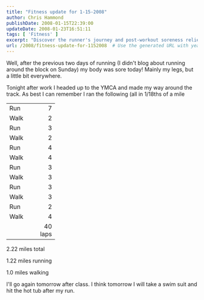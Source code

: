 ```yaml
---
title: "Fitness update for 1-15-2008"
author: Chris Hammond
publishDate: 2008-01-15T22:39:00
updateDate: 2008-01-23T16:51:11
tags: [ 'Fitness' ]
excerpt: "Discover the runner's journey and post-workout soreness relief at the YMCA track. 2.22 miles total, with intervals of running and walking."
url: /2008/fitness-update-for-1152008  # Use the generated URL with year
---
```

<P>Well, after the previous two days of running (I didn't blog about running around the block on Sunday) my body was sore today! Mainly my legs, but a little bit everywhere.</P> <P>Tonight after work I headed up to the YMCA and made my way around the track. As best I can remember I ran the following (all in 1/18ths of a mile</P> <P> <TABLE class="" style="WIDTH: 96pt; BORDER-COLLAPSE: collapse" cellSpacing=0 cellPadding=0 width=128 border=0 x:str> <COLGROUP> <COL style="WIDTH: 48pt" span=2 width=64> <TBODY> <TR style="HEIGHT: 12.75pt" height=17> <TD class=xl22 style="BORDER-RIGHT: #ece9d8; BORDER-TOP: #ece9d8; BORDER-LEFT: #ece9d8; WIDTH: 48pt; BORDER-BOTTOM: #ece9d8; HEIGHT: 12.75pt; BACKGROUND-COLOR: transparent" width=64 height=17 class="xl22">Run</TD> <TD class=xl22 style="BORDER-RIGHT: #ece9d8; BORDER-TOP: #ece9d8; BORDER-LEFT: #ece9d8; WIDTH: 48pt; BORDER-BOTTOM: #ece9d8; BACKGROUND-COLOR: transparent" align=right width=64 class="xl22" x:num>7</TD></TR> <TR style="HEIGHT: 12.75pt" height=17> <TD class=xl22 style="BORDER-RIGHT: #ece9d8; BORDER-TOP: #ece9d8; BORDER-LEFT: #ece9d8; WIDTH: 48pt; BORDER-BOTTOM: #ece9d8; HEIGHT: 12.75pt; BACKGROUND-COLOR: transparent" width=64 height=17 class="xl22">Walk</TD> <TD class=xl22 style="BORDER-RIGHT: #ece9d8; BORDER-TOP: #ece9d8; BORDER-LEFT: #ece9d8; WIDTH: 48pt; BORDER-BOTTOM: #ece9d8; BACKGROUND-COLOR: transparent" align=right width=64 class="xl22" x:num>2</TD></TR> <TR style="HEIGHT: 12.75pt" height=17> <TD class=xl22 style="BORDER-RIGHT: #ece9d8; BORDER-TOP: #ece9d8; BORDER-LEFT: #ece9d8; WIDTH: 48pt; BORDER-BOTTOM: #ece9d8; HEIGHT: 12.75pt; BACKGROUND-COLOR: transparent" width=64 height=17 class="xl22">Run</TD> <TD class=xl22 style="BORDER-RIGHT: #ece9d8; BORDER-TOP: #ece9d8; BORDER-LEFT: #ece9d8; WIDTH: 48pt; BORDER-BOTTOM: #ece9d8; BACKGROUND-COLOR: transparent" align=right width=64 class="xl22" x:num>3</TD></TR> <TR style="HEIGHT: 12.75pt" height=17> <TD class=xl22 style="BORDER-RIGHT: #ece9d8; BORDER-TOP: #ece9d8; BORDER-LEFT: #ece9d8; WIDTH: 48pt; BORDER-BOTTOM: #ece9d8; HEIGHT: 12.75pt; BACKGROUND-COLOR: transparent" width=64 height=17 class="xl22">Walk</TD> <TD class=xl22 style="BORDER-RIGHT: #ece9d8; BORDER-TOP: #ece9d8; BORDER-LEFT: #ece9d8; WIDTH: 48pt; BORDER-BOTTOM: #ece9d8; BACKGROUND-COLOR: transparent" align=right width=64 class="xl22" x:num>2</TD></TR> <TR style="HEIGHT: 12.75pt" height=17> <TD class=xl22 style="BORDER-RIGHT: #ece9d8; BORDER-TOP: #ece9d8; BORDER-LEFT: #ece9d8; WIDTH: 48pt; BORDER-BOTTOM: #ece9d8; HEIGHT: 12.75pt; BACKGROUND-COLOR: transparent" width=64 height=17 class="xl22">Run</TD> <TD class=xl22 style="BORDER-RIGHT: #ece9d8; BORDER-TOP: #ece9d8; BORDER-LEFT: #ece9d8; WIDTH: 48pt; BORDER-BOTTOM: #ece9d8; BACKGROUND-COLOR: transparent" align=right width=64 class="xl22" x:num>4</TD></TR> <TR style="HEIGHT: 12.75pt" height=17> <TD class=xl22 style="BORDER-RIGHT: #ece9d8; BORDER-TOP: #ece9d8; BORDER-LEFT: #ece9d8; WIDTH: 48pt; BORDER-BOTTOM: #ece9d8; HEIGHT: 12.75pt; BACKGROUND-COLOR: transparent" width=64 height=17 class="xl22">Walk</TD> <TD class=xl22 style="BORDER-RIGHT: #ece9d8; BORDER-TOP: #ece9d8; BORDER-LEFT: #ece9d8; WIDTH: 48pt; BORDER-BOTTOM: #ece9d8; BACKGROUND-COLOR: transparent" align=right width=64 class="xl22" x:num>4</TD></TR> <TR style="HEIGHT: 12.75pt" height=17> <TD class=xl22 style="BORDER-RIGHT: #ece9d8; BORDER-TOP: #ece9d8; BORDER-LEFT: #ece9d8; WIDTH: 48pt; BORDER-BOTTOM: #ece9d8; HEIGHT: 12.75pt; BACKGROUND-COLOR: transparent" width=64 height=17 class="xl22">Run</TD> <TD class=xl22 style="BORDER-RIGHT: #ece9d8; BORDER-TOP: #ece9d8; BORDER-LEFT: #ece9d8; WIDTH: 48pt; BORDER-BOTTOM: #ece9d8; BACKGROUND-COLOR: transparent" align=right width=64 class="xl22" x:num>3</TD></TR> <TR style="HEIGHT: 12.75pt" height=17> <TD class=xl22 style="BORDER-RIGHT: #ece9d8; BORDER-TOP: #ece9d8; BORDER-LEFT: #ece9d8; WIDTH: 48pt; BORDER-BOTTOM: #ece9d8; HEIGHT: 12.75pt; BACKGROUND-COLOR: transparent" width=64 height=17 class="xl22">Walk</TD> <TD class=xl22 style="BORDER-RIGHT: #ece9d8; BORDER-TOP: #ece9d8; BORDER-LEFT: #ece9d8; WIDTH: 48pt; BORDER-BOTTOM: #ece9d8; BACKGROUND-COLOR: transparent" align=right width=64 class="xl22" x:num>3</TD></TR> <TR style="HEIGHT: 12.75pt" height=17> <TD class=xl22 style="BORDER-RIGHT: #ece9d8; BORDER-TOP: #ece9d8; BORDER-LEFT: #ece9d8; WIDTH: 48pt; BORDER-BOTTOM: #ece9d8; HEIGHT: 12.75pt; BACKGROUND-COLOR: transparent" width=64 height=17 class="xl22">Run</TD> <TD class=xl22 style="BORDER-RIGHT: #ece9d8; BORDER-TOP: #ece9d8; BORDER-LEFT: #ece9d8; WIDTH: 48pt; BORDER-BOTTOM: #ece9d8; BACKGROUND-COLOR: transparent" align=right width=64 class="xl22" x:num>3</TD></TR> <TR style="HEIGHT: 12.75pt" height=17> <TD class=xl22 style="BORDER-RIGHT: #ece9d8; BORDER-TOP: #ece9d8; BORDER-LEFT: #ece9d8; WIDTH: 48pt; BORDER-BOTTOM: #ece9d8; HEIGHT: 12.75pt; BACKGROUND-COLOR: transparent" width=64 height=17 class="xl22">Walk</TD> <TD class=xl22 style="BORDER-RIGHT: #ece9d8; BORDER-TOP: #ece9d8; BORDER-LEFT: #ece9d8; WIDTH: 48pt; BORDER-BOTTOM: #ece9d8; BACKGROUND-COLOR: transparent" align=right width=64 class="xl22" x:num>3</TD></TR> <TR style="HEIGHT: 12.75pt" height=17> <TD class=xl22 style="BORDER-RIGHT: #ece9d8; BORDER-TOP: #ece9d8; BORDER-LEFT: #ece9d8; WIDTH: 48pt; BORDER-BOTTOM: #ece9d8; HEIGHT: 12.75pt; BACKGROUND-COLOR: transparent" width=64 height=17 class="xl22">Run</TD> <TD class=xl22 style="BORDER-RIGHT: #ece9d8; BORDER-TOP: #ece9d8; BORDER-LEFT: #ece9d8; WIDTH: 48pt; BORDER-BOTTOM: #ece9d8; BACKGROUND-COLOR: transparent" align=right width=64 class="xl22" x:num>2</TD></TR> <TR style="HEIGHT: 12.75pt" height=17> <TD class=xl22 style="BORDER-RIGHT: #ece9d8; BORDER-TOP: #ece9d8; BORDER-LEFT: #ece9d8; WIDTH: 48pt; BORDER-BOTTOM: #ece9d8; HEIGHT: 12.75pt; BACKGROUND-COLOR: transparent" width=64 height=17 class="xl22">Walk</TD> <TD class=xl22 style="BORDER-RIGHT: #ece9d8; BORDER-TOP: #ece9d8; BORDER-LEFT: #ece9d8; WIDTH: 48pt; BORDER-BOTTOM: #ece9d8; BACKGROUND-COLOR: transparent" align=right width=64 class="xl22" x:num>4</TD></TR> <TR style="HEIGHT: 12.75pt" height=17> <TD class="" style="BORDER-RIGHT: #ece9d8; BORDER-TOP: #ece9d8; BORDER-LEFT: #ece9d8; BORDER-BOTTOM: #ece9d8; HEIGHT: 12.75pt; BACKGROUND-COLOR: transparent" height=17></TD> <TD class="" style="BORDER-RIGHT: #ece9d8; BORDER-TOP: #ece9d8; BORDER-LEFT: #ece9d8; BORDER-BOTTOM: #ece9d8; BACKGROUND-COLOR: transparent" align=right x:num x:fmla="=SUM(B1:B12)">40 laps</TD></TR></TBODY></TABLE></P> <P>2.22 miles total</P> <P>1.22 miles running</P> <P>1.0 miles walking</P> <P>I'll go again tomorrow after class. I think tomorrow I will take a swim suit and hit the hot tub after my run.</P>

